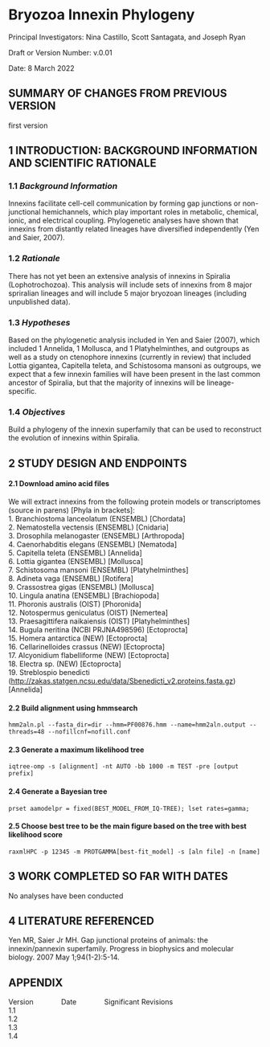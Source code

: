 # Bryozoa Innexin Phylogeny
 Principal Investigators: Nina Castillo, Scott Santagata, and Joseph Ryan 
 
 Draft or Version Number: v.0.01 
 
 Date: 8 March 2022

## SUMMARY OF CHANGES FROM PREVIOUS VERSION
first version

## 1 INTRODUCTION: BACKGROUND INFORMATION AND SCIENTIFIC RATIONALE  

### 1.1 _Background Information_  

Innexins facilitate cell-cell communication by forming gap junctions or non-junctional hemichannels, which play important roles in metabolic, chemical, ionic, and electrical coupling. Phylogenetic analyses have shown that innexins from distantly related lineages have diversified independently (Yen and Saier, 2007).

### 1.2 _Rationale_  

There has not yet been an extensive analysis of innexins in Spiralia (Lophotrochozoa). This analysis will include sets of innexins from 8 major spriralian lineages and will include 5 major bryozoan lineages (including unpublished data). 

### 1.3 _Hypotheses_  

Based on the phylogenetic analysis included in Yen and Saier (2007), which included 1 Annelida, 1 Mollusca, and 1 Platyhelminthes, and outgroups as well as a study on ctenophore innexins (currently in review) that included Lottia gigantea, Capitella teleta, and Schistosoma mansoni as outgroups, we expect that a few innexin families will have been present in the last common ancestor of Spiralia, but that the majority of innexins will be lineage-specific.  

### 1.4 _Objectives_  

Build a phylogeny of the innexin superfamily that can be used to reconstruct the evolution of innexins within Spiralia.

## 2 STUDY DESIGN AND ENDPOINTS  

#### 2.1 Download amino acid files

We will extract innexins from the following protein models or transcriptomes (source in parens) [Phyla in brackets]:<br>
    1. Branchiostoma lanceolatum (ENSEMBL) [Chordata]<br>
    2. Nematostella vectensis (ENSEMBL) [Cnidaria]<br>
    3. Drosophila melanogaster (ENSEMBL) [Arthropoda]<br>
    4. Caenorhabditis elegans (ENSEMBL) [Nematoda]<br>
    5. Capitella teleta (ENSEMBL) [Annelida]<br>
    6. Lottia gigantea (ENSEMBL) [Mollusca]<br>
    7. Schistosoma mansoni (ENSEMBL) [Platyhelminthes]<br>
    8. Adineta vaga (ENSEMBL) [Rotifera]<br>
    9. Crassostrea gigas (ENSEMBL) [Mollusca]<br>
    10. Lingula anatina (ENSEMBL) [Brachiopoda]<br>
    11. Phoronis australis (OIST) [Phoronida]<br>
    12. Notospermus geniculatus (OIST) [Nemertea]<br>
    13. Praesagittifera naikaiensis (OIST) [Platyhelminthes]<br>
    14. Bugula neritina (NCBI PRJNA498596) [Ectoprocta]<br>
    15. Homera antarctica (NEW) [Ectoprocta]<br>
    16. Cellarinelloides crassus (NEW) [Ectoprocta]<br>
    17. Alcyonidium flabelliforme (NEW) [Ectoprocta]<br>
    18. Electra sp. (NEW) [Ectoprocta]<br>
    19. Streblospio benedicti (http://zakas.statgen.ncsu.edu/data/Sbenedicti_v2.proteins.fasta.gz) [Annelida]

#### 2.2 Build alignment using hmmsearch  

```
hmm2aln.pl --fasta_dir=dir --hmm=PF00876.hmm --name=hmm2aln.output --threads=48 --nofillcnf=nofill.conf
```

#### 2.3 Generate a maximum likelihood tree  

```
iqtree-omp -s [alignment] -nt AUTO -bb 1000 -m TEST -pre [output prefix] 
```

#### 2.4 Generate a Bayesian tree

```
prset aamodelpr = fixed(BEST_MODEL_FROM_IQ-TREE); lset rates=gamma;
```

#### 2.5 Choose best tree to be the main figure based on the tree with best likelihood score

```
raxmlHPC -p 12345 -m PROTGAMMA[best-fit_model] -s [aln file] -n [name]
```

## 3 WORK COMPLETED SO FAR WITH DATES  

No analyses have been conducted

## 4 LITERATURE REFERENCED

Yen MR, Saier Jr MH. Gap junctional proteins of animals: the innexin/pannexin superfamily. Progress in biophysics and molecular biology. 2007 May 1;94(1-2):5-14.

## APPENDIX

Version&nbsp; &nbsp; &nbsp; &nbsp;&nbsp;&nbsp;&nbsp;&nbsp;&nbsp; &nbsp;Date&nbsp; &nbsp; &nbsp; &nbsp; &nbsp; &nbsp; &nbsp; Significant Revisions  
1.1  
1.2  
1.3  
1.4  
